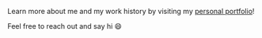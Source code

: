 Learn more about me and my work history by visiting my [personal portfolio](https://bermessa.github.io/Portfolio/)!

Feel free to reach out and say hi :smile:
